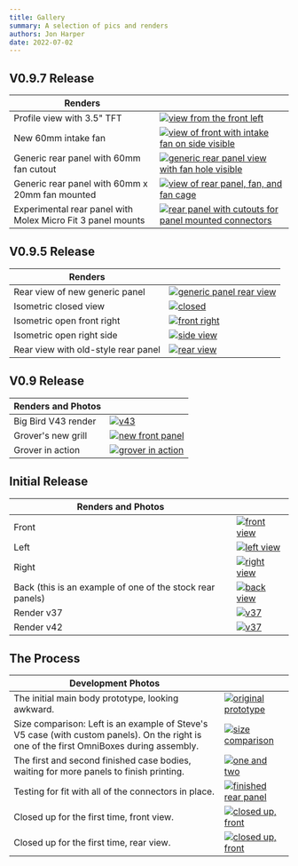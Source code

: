 ```yaml
---
title: Gallery
summary: A selection of pics and renders
authors: Jon Harper
date: 2022-07-02
---
```



## V0.9.7 Release
| Renders               |   |
|-----------------------|---|
| Profile view with 3.5" TFT | [![view from the front left][24]][24] |
| New 60mm intake fan   | [![view of front with intake fan on side visible][25]][25]
| Generic rear panel with 60mm fan cutout | [![generic rear panel view with fan hole visible][22]][22] |
| Generic rear panel with 60mm x 20mm fan mounted | [![view of rear panel, fan, and fan cage][23]][23]
| Experimental rear panel with Molex Micro Fit 3 panel mounts | [![rear panel with cutouts for panel mounted connectors][21]][21] |

## V0.9.5 Release
| Renders               |   |
|-----------------------|---|
| Rear view of new generic panel | [![generic panel rear view][20]][20]
| Isometric closed view | [![closed][19]][19] |
| Isometric open front right  | [![front right][18]][18] |
| Isometric open right side   | [![side view][17]][17] |
| Rear view with old-style rear panel | [![rear view][16]][16] |

## V0.9 Release

| Renders and Photos  |   |
|---------------------|---|
| Big Bird V43 render | [![v43][15]][15] |
| Grover's new grill  | [![new front panel][14]][14] |
| Grover in action    | [![grover in action][13]][13] |

## Initial Release

| Renders and Photos |   |
|--------------------|---|
| Front      | [![front view][12]][12] |
| Left       | [![left view][11]][11] |
| Right      | [![right view][10]][10] |
| Back (this is an example of one of the stock rear panels) | [![back view][9]][9] |
| Render v37 | [![v37][8]][8] |
| Render v42 | [![v37][7]][7] |

## The Process

| Development Photos |   |
|--------------------|---|
| The initial main body prototype, looking awkward. | [![original prototype][6]][6] |
| Size comparison: Left is an example of Steve's V5 case (with custom panels). On the right is one of the first OmniBoxes during assembly. | [![size comparison][5]][5] |
| The first and second finished case bodies, waiting for more panels to finish printing. | [![one and two][4]][4] |
| Testing for fit with all of the connectors in place. | [![finished rear panel][3]][3] |
| Closed up for the first time, front view. | [![closed up, front][2]][2] |
| Closed up for the first time, rear view. | [![closed up, front][1]][1] |

[1]:  img/gallery/closed_up.jpg
[2]:  img/gallery/front_view.jpg
[3]:  img/gallery/finished_rear.jpg
[4]:  img/gallery/one_and_two.jpg
[5]:  img/gallery/size_comparison.jpg
[6]:  img/gallery/prototype.jpg
[7]:  img/gallery/v42.png
[8]:  img/gallery/v37.png
[9]:  img/gallery/view_back.jpg
[10]: img/gallery/view_right.jpg
[11]: img/gallery/view_left.jpg
[12]: img/gallery/view_front.jpg
[13]: img/gallery_0.9/grover_at_work.jpg
[14]: img/gallery_0.9/grover_up_close.jpg
[15]: img/gallery_0.9/big_bird_render.png
[16]: img/gallery_0.9.5/angled_rear.png
[17]: img/gallery_0.9.5/iso_right.png
[18]: img/gallery_0.9.5/iso_front_right.png
[19]: img/gallery_0.9.5/iso_closed.png
[20]: img/gallery_0.9.5/rear_panel.png
[21]: img/gallery_0.9.7/molex_rear_panel.png
[22]: img/gallery_0.9.7/generic_rear_panel.png
[23]: img/gallery_0.9.7/rear_60mm_fan.png
[24]: img/gallery_0.9.7/profile_view.png
[25]: img/gallery_0.9.7/front_60mm_fan.png